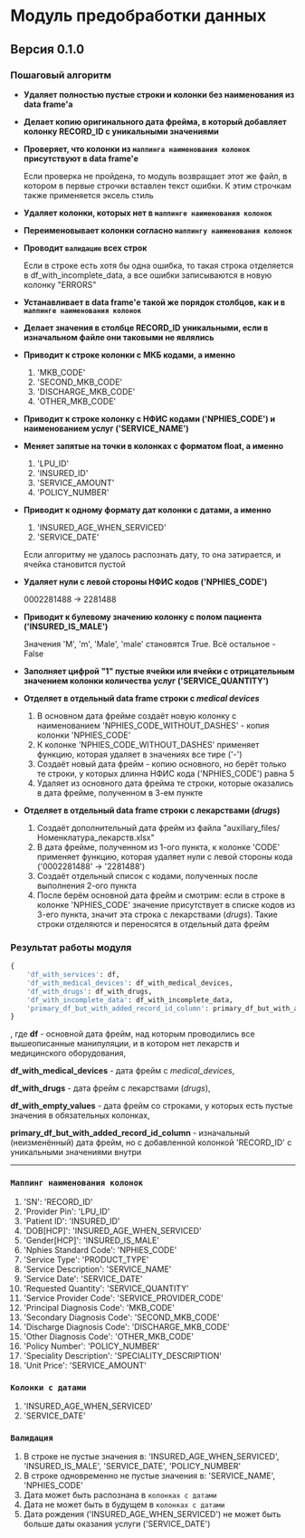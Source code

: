 # Модуль предобработки данных

## Версия **0.1.0**

### Пошаговый алгоритм

- **Удаляет полностью пустые строки и колонки без наименования из data frame'а**

- **Делает копию оригинального дата фрейма, в который добавляет колонку RECORD_ID с уникальными значениями**

- **Проверяет, что колонки из `маппинга наименования колонок` присутствуют в data frame'е**

    Если проверка не пройдена, то модуль возвращает этот же файл, в котором в первые строчки вставлен текст ошибки. К этим строчкам также применяется эксель стиль

- **Удаляет колонки, которых нет в `маппинге наименования колонок`**

- **Переименовывает колонки согласно `маппингу наименования колонок`**

- **Проводит `валидацию` всех строк**

    Если в строке есть хотя бы одна ошибка, то такая строка отделяется в df_with_incomplete_data, а все ошибки записываются в новую колонку "ERRORS"

- **Устанавливает в data frame'е такой же порядок столбцов, как и в `маппинге наименования колонок`**

- **Делает значения в столбце RECORD_ID уникальными, если в изначальном файле они таковыми не являлись**

- **Приводит к строке колонки с МКБ кодами, а именно**
    1. 'MKB_CODE'
    2. 'SECOND_MKB_CODE'
    3. 'DISCHARGE_MKB_CODE'
    4. 'OTHER_MKB_CODE'

- **Приводит к строке колонку с НФИС кодами ('NPHIES_CODE') и наименованием услуг ('SERVICE_NAME')**

- **Меняет запятые на точки в колонках с форматом float, а именно**
    1. 'LPU_ID'
    2. 'INSURED_ID'
    3. 'SERVICE_AMOUNT'
    4. 'POLICY_NUMBER'

- **Приводит к одному формату дат колонки с датами, а именно**
    1. 'INSURED_AGE_WHEN_SERVICED'
    2. 'SERVICE_DATE'

    Если алгоритму не удалось распознать дату, то она затирается, и ячейка становится пустой

- **Удаляет нули с левой стороны НФИС кодов ('NPHIES_CODE')**

    0002281488 -> 2281488

- **Приводит к булевому значению колонку с полом пациента ('INSURED_IS_MALE')**

    Значения 'M', 'm', 'Male', 'male' становятся True. Всё остальное - False

- **Заполняет цифрой "1" пустые ячейки или ячейки с отрицательным значением колонки количества услуг ('SERVICE_QUANTITY')**

- **Отделяет в отдельный data frame строки с *medical devices***
    1. В основном дата фрейме создаёт новую колонку с наименованием 'NPHIES_CODE_WITHOUT_DASHES' - копия колонки 'NPHIES_CODE'
    2. К колонке 'NPHIES_CODE_WITHOUT_DASHES' применяет функцию, которая удаляет в значениях все тире ('-')
    3. Создаёт новый дата фрейм - копию основного, но берёт только те строки, у которых длинна НФИС кода ('NPHIES_CODE') равна 5
    4. Удаляет из основного дата фрейма те строки, которые оказались в дата фрейме, полученном в 3-ем пункте

- **Отделяет в отдельный data frame строки с лекарствами (*drugs*)**
    1. Создаёт дополнительный дата фрейм из файла "auxiliary_files/Номенклатура_лекарств.xlsx"
    2. В дата фрейме, полученном из 1-ого пункта, к колонке 'CODE' применяет функцию, которая удаляет нули с левой стороны кода ('0002281488' -> '2281488')
    3. Создаёт отдельный список с кодами, полученных после выполнения 2-ого пункта
    4. После берём основной дата фрейм и смотрим: если в строке в колонке 'NPHIES_CODE' значение присутствует в списке кодов из 3-его пункта, значит эта строка с лекарствами (*drugs*). Такие строки отделяются и переносятся в отдельный дата фрейм

### Результат работы модуля

```python
{
    'df_with_services': df,
    'df_with_medical_devices': df_with_medical_devices,
    'df_with_drugs': df_with_drugs,
    'df_with_incomplete_data': df_with_incomplete_data,
    'primary_df_but_with_added_record_id_column': primary_df_but_with_added_record_id_column,
}
```

, где **df** - основной дата фрейм, над которым проводились все вышеописанные манипуляции, и в котором нет лекарств и медицинского оборудования,

**df_with_medical_devices** - дата фрейм с *medical_devices*,

**df_with_drugs** - дата фрейм с лекарствами (*drugs*),

**df_with_empty_values** - дата фрейм со строками, у которых есть пустые значения в обязательных колонках,

**primary_df_but_with_added_record_id_column** - изначальный (неизменённый) дата фрейм, но с добавленной колонкой 'RECORD_ID' с уникальными значениями внутри

---

### `Маппинг наименования колонок`

1. 'SN': 'RECORD_ID'
2. 'Provider Pin': 'LPU_ID'
3. 'Patient ID': 'INSURED_ID'
4. 'DOB[HCP]': 'INSURED_AGE_WHEN_SERVICED'
5. 'Gender[HCP]': 'INSURED_IS_MALE'
6. 'Nphies Standard Code': 'NPHIES_CODE'
7. 'Service Type': 'PRODUCT_TYPE'
8. 'Service Description': 'SERVICE_NAME'
9. 'Service Date': 'SERVICE_DATE'
10. 'Requested Quantity': 'SERVICE_QUANTITY'
11. 'Service Provider Code': 'SERVICE_PROVIDER_CODE'
12. 'Principal Diagnosis Code': 'MKB_CODE'
13. 'Secondary Diagnosis Code': 'SECOND_MKB_CODE'
14. 'Discharge Diagnosis Code': 'DISCHARGE_MKB_CODE'
15. 'Other Diagnosis Code': 'OTHER_MKB_CODE'
16. 'Policy Number': 'POLICY_NUMBER'
17. 'Speciality Description': 'SPECIALITY_DESCRIPTION'
18. 'Unit Price': 'SERVICE_AMOUNT'

### `Колонки с датами`

1. 'INSURED_AGE_WHEN_SERVICED'
2. 'SERVICE_DATE'

### `Валидация`

1. В строке не пустые значения в: 'INSURED_AGE_WHEN_SERVICED', 'INSURED_IS_MALE', 'SERVICE_DATE', 'POLICY_NUMBER'
2. В строке одновременно не пустые значения в: 'SERVICE_NAME', 'NPHIES_CODE'
3. Дата может быть распознана в `колонках с датами`
4. Дата не может быть в будущем в `колонках с датами`
5. Дата рождения ('INSURED_AGE_WHEN_SERVICED') не может быть больше даты оказания услуги ('SERVICE_DATE')

